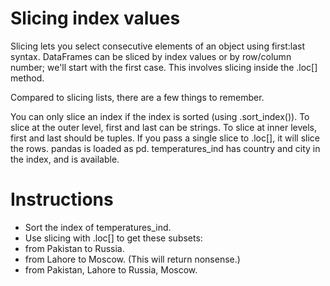 # Slicing index values
Slicing lets you select consecutive elements of an object using first:last syntax. DataFrames can be sliced by index values or by row/column number; we'll start with the first case. This involves slicing inside the .loc[] method.

Compared to slicing lists, there are a few things to remember.

You can only slice an index if the index is sorted (using .sort_index()).
To slice at the outer level, first and last can be strings.
To slice at inner levels, first and last should be tuples.
If you pass a single slice to .loc[], it will slice the rows.
pandas is loaded as pd. temperatures_ind has country and city in the index, and is available.

# Instructions
- Sort the index of temperatures_ind.
- Use slicing with .loc[] to get these subsets:
- from Pakistan to Russia.
- from Lahore to Moscow. (This will return nonsense.)
- from Pakistan, Lahore to Russia, Moscow.

